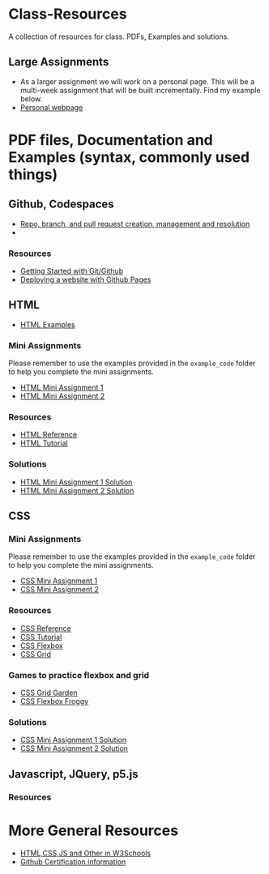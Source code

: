 # Class-Resources
A collection of resources for class. PDFs, Examples and solutions.

## Large Assignments
- As a larger assignment we will work on a personal page. This will be a multi-week assignment that will be built incrementally.
Find my example below.
- [Personal webpage](https://chico-state-computer-science-camp-2024.github.io/CS-Camp-24-Sabas-Martinez/)
<!-- - [Final Project]() -->

# PDF files, Documentation and Examples (syntax, commonly used things)
## Github, Codespaces
- [Repo, branch, and pull request creation, management and resolution](https://docs.github.com/en/get-started/start-your-journey/hello-world)
- 
### Resources
- [Getting Started with Git/Github](https://docs.github.com/en/get-started)
- [Deploying a website with Github Pages](https://docs.github.com/en/pages/getting-started-with-github-pages/creating-a-github-pages-site)

## HTML
- [HTML Examples](/example_code/html/)

### Mini Assignments
Please remember to use the examples provided in the `example_code` folder to help you complete the mini assignments.
- [HTML Mini Assignment 1](/pdf_files/html/mini_assignment_1.pdf)
- [HTML Mini Assignment 2](/pdf_files/html/mini_assignment_2.pdf)

### Resources
- [HTML Reference](https://developer.mozilla.org/en-US/docs/Web/HTML)
- [HTML Tutorial](https://www.w3schools.com/html/)

### Solutions
- [HTML Mini Assignment 1 Solution](/solutions/html/mini_assignment_1.html)
- [HTML Mini Assignment 2 Solution](/solutions/html/mini_assignment_2.html)

## CSS
### Mini Assignments
Please remember to use the examples provided in the `example_code` folder to help you complete the mini assignments.
- [CSS Mini Assignment 1](/pdf_files/css/mini_assignment_1.pdf)
- [CSS Mini Assignment 2](/pdf_files/css/mini_assignment_2.pdf)
### Resources
- [CSS Reference](https://developer.mozilla.org/en-US/docs/Web/CSS)
- [CSS Tutorial](https://www.w3schools.com/css/)
- [CSS Flexbox](https://css-tricks.com/snippets/css/a-guide-to-flexbox/)
- [CSS Grid](https://css-tricks.com/snippets/css/complete-guide-grid/)
### Games to practice flexbox and grid
- [CSS Grid Garden](https://cssgridgarden.com/)
- [CSS Flexbox Froggy](https://flexboxfroggy.com/)
### Solutions
- [CSS Mini Assignment 1 Solution](/solutions/css/mini_assignment_1.css)
- [CSS Mini Assignment 2 Solution](/solutions/css/mini_assignment_2.css)

## Javascript, JQuery, p5.js

### Resources

# More General Resources
- [HTML,CSS,JS and Other in W3Schools](https://www.w3schools.com/)
- [Github Certification information](https://docs.github.com/en/get-started/showcase-your-expertise-with-github-certifications/about-github-certifications)


